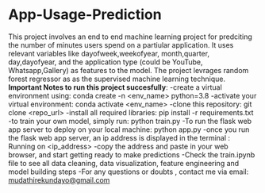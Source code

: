# App-Usage-Prediction
This project involves an end to end machine learning project for predciting the number of minutes users spend on a partiular application.
It uses relevant variables like dayofweek,weekofyear, month,quarter, day,dayofyear, and the application type (could be YouTube, Whatsapp,Gallery) as features to the model. 
The project levrages random forest regressor as as the supervised machine learning technique. 
__Important Notes to run this  project succesfully__:
-create a virtual environment using: conda create -n <env_name> python=3.8
-activate your virtual environment: conda activate <env_name>
-clone this repository: git clone <repo_url>
-install all required libraries: pip install -r requirements.txt
-to train your own model, simply run: python train.py
-To run the flask web app server to deploy on your local machine: python app.py
-once you run the flask web app server, an ip address is displayed in the terminal : Running on <ip_address>
-copy the address and paste in your web browser, and start getting ready to make predictions
-Check the train.ipynb file to see all data cleaning, data visualization, feature engineering and model building steps
-For any questions or doubts , contact  me via email: mudathirekundayo@gmail.com

